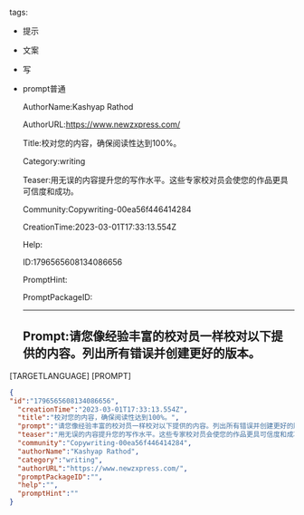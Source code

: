   tags: 
- 提示
- 文案
- 写
- prompt普通

  AuthorName:Kashyap Rathod

  AuthorURL:https://www.newzxpress.com/

  Title:校对您的内容，确保阅读性达到100%。

  Category:writing

  Teaser:用无误的内容提升您的写作水平。这些专家校对员会使您的作品更具可信度和成功。

  Community:Copywriting-00ea56f446414284

  CreationTime:2023-03-01T17:33:13.554Z

  Help:

  ID:1796565608134086656

  PromptHint:

  PromptPackageID:

  ---

  ## Prompt:请您像经验丰富的校对员一样校对以下提供的内容。列出所有错误并创建更好的版本。
[TARGETLANGUAGE]
[PROMPT]

  ```json
  {
  "id":"1796565608134086656",
    "creationTime":"2023-03-01T17:33:13.554Z",
    "title":"校对您的内容，确保阅读性达到100%。",
    "prompt":"请您像经验丰富的校对员一样校对以下提供的内容。列出所有错误并创建更好的版本。\n[TARGETLANGUAGE]\n[PROMPT]",
    "teaser":"用无误的内容提升您的写作水平。这些专家校对员会使您的作品更具可信度和成功。",
    "community":"Copywriting-00ea56f446414284",
    "authorName":"Kashyap Rathod",
    "category":"writing",
    "authorURL":"https://www.newzxpress.com/",
    "promptPackageID":"",
    "help":"",
    "promptHint":""
  }
  ```
